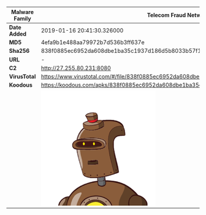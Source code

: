 | Malware Family | Telecom Fraud Network for South Koreans                      |
| -------------- | ------------------------------------------------------------ |
| **Date Added** | 2019-01-16 20:41:30.326000                                                   |
| **MD5**        | 4efa9b1e488aa79972b7d536b3ff637e                             |
| **Sha256**     | 838f0885ec6952da608dbe1ba35c1937d186d5b8033b57f1e7b6bf6981ead009 |
| **URL**        | -                                                            |
| **C2**         | http://27.255.80.231:8080 |
| **VirusTotal** | https://www.virustotal.com/#/file/838f0885ec6952da608dbe1ba35c1937d186d5b8033b57f1e7b6bf6981ead009/detection |
| **Koodous**    | https://koodous.com/apks/838f0885ec6952da608dbe1ba35c1937d186d5b8033b57f1e7b6bf6981ead009 |
|                | ![](../assets/838f0885ec6952da608dbe1ba35c1937d186d5b8033b57f1e7b6bf6981ead009.png) |
